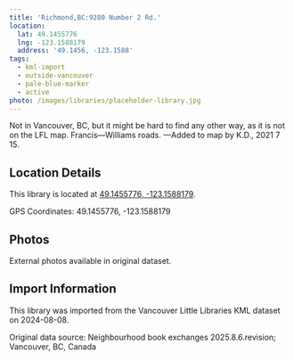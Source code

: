 ```yaml
---
title: 'Richmond,BC:9280 Number 2 Rd.'
location:
  lat: 49.1455776
  lng: -123.1588179
  address: '49.1456, -123.1588'
tags:
  - kml-import
  - outside-vancouver
  - pale-blue-marker
  - active
photo: /images/libraries/placeholder-library.jpg
---
```

Not in Vancouver, BC, but it might be hard to find any other way, as it is not on the LFL map.
Francis—Williams roads.
—Added to map by K.D., 2021 7 15. 

## Location Details

This library is located at [49.1455776, -123.1588179](https://www.google.com/maps?q=49.1455776,-123.1588179).

GPS Coordinates: 49.1455776, -123.1588179

## Photos

External photos available in original dataset.

## Import Information

This library was imported from the Vancouver Little Libraries KML dataset on 2024-08-08.

Original data source: Neighbourhood book exchanges 2025.8.6.revision; Vancouver, BC, Canada
